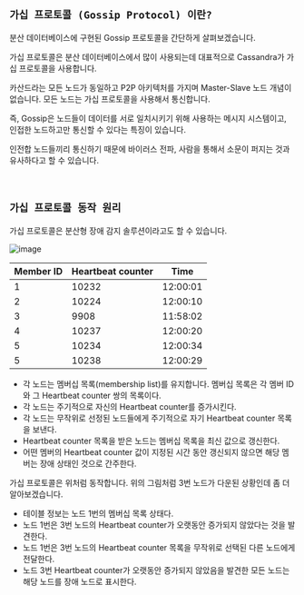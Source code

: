 ## `가십 프로토콜 (Gossip Protocol) 이란?`

분산 데이터베이스에 구현된 Gossip 프로토콜을 간단하게 살펴보겠습니다.

가십 프로토콜은 분산 데이터베이스에서 많이 사용되는데 대표적으로 Cassandra가 가십 프로토콜을 사용합니다.

카산드라는 모든 노드가 동일하고 P2P 아키텍처를 가지며 Master-Slave 노드 개념이 없습니다. 모든 노드는 가십 프로토콜을 사용해서 통신합니다. 

즉, Gossip은 노드들이 데이터를 서로 일치시키기 위해 사용하는 메시지 시스템이고, 인접한 노드하고만 통신할 수 있다는 특징이 있습니다. 

인전합 노드들끼리 통신하기 때문에 바이러스 전파, 사람을 통해서 소문이 퍼지는 것과 유사하다고 할 수 있습니다.

<br>

## `가십 프로토콜 동작 원리`

가십 프로토콜은 분산형 장애 감지 솔루션이라고도 할 수 있습니다. 

![image](https://github.com/wjdrbs96/Today-I-Learn/assets/45676906/5a3bff5a-90c7-465d-b9a7-2a6ce72ecb0c)

| Member ID | Heartbeat counter | Time     |
|-----------|-------------------|----------|
| 1         | 10232             | 12:00:01 |
| 2         | 10224             | 12:00:10 |
| 3         | 9908              | 11:58:02 |
| 4         | 10237             | 12:00:20 |
| 5         | 10234             | 12:00:34 |
| 5         | 10238             | 12:00:29 |

- 각 노드는 멤버십 목록(membership list)를 유지합니다. 멤버십 목록은 각 멤버 ID와 그 Heartbeat counter 쌍의 목록이다.
- 각 노드는 주기적으로 자신의 Heartbeat counter를 증가시킨다.
- 각 노드는 무작위로 선정된 노드들에게 주기적으로 자기 Heartbeat counter 목록을 보낸다.
- Heartbeat counter 목록을 받은 노드는 멤버십 목록을 최신 값으로 갱신한다.
- 어떤 멤버의 Heartbeat counter 값이 지정된 시간 동안 갱신되지 않으면 해당 멤버는 장애 상태인 것으로 간주한다.

가십 프로토콜은 위처럼 동작합니다. 위의 그림처럼 3번 노드가 다운된 상황인데 좀 더 알아보겠습니다.
 
- 테이블 정보는 노드 1번의 멤버십 목록 상태다.
- 노드 1번은 3번 노드의 Heartbeat counter가 오랫동안 증가되지 않았다는 것을 발견한다.
- 노드 1번은 3번 노드의 Heartbeat counter 목록을 무작위로 선택된 다른 노드에게 전달한다.
- 노드 3번 Heartbeat counter가 오랫동안 증가되지 않았음을 발견한 모든 노드는 해당 노드를 장애 노드로 표시한다.

